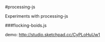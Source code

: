 #processing-js

Experiments with processing-js


###flocking-boids.js

demo: http://studio.sketchpad.cc/CyPLoHuUw1